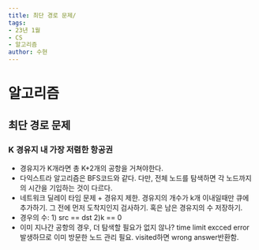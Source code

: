 ```yaml
---
title: 최단 경로 문제/ 
tags:
- 23년 1월
- CS
- 알고리즘
author: 수현
---
```


# 알고리즘
## 최단 경로 문제
### K 경유지 내 가장 저렴한 항공권
+ 경유지가 K개라면 총 K+2개의 공항을 거쳐야한다.
+ 다익스트라 알고리즘은 BFS코드와 같다. 다만, 전체 노드를 탐색하면 각 노드까지의 시간을 기입하는 것이 다르다.
+ 네트워크 딜레이 타임 문제 + 경유지 제한. 경유지의 개수가 k개 이내일때만 큐에 추가하기. 그 전에 먼저 도착지인지 검사하기. 혹은 남은 경유지의 수 저장하기.
+ 경우의 수: 1) src == dst 2)k == 0
+ 이미 지나간 공항의 경우, 더 탐색할 필요가 없지 않나? time limit excced error 발생하므로 이미 방문한 노드 관리 필요. visited하면 wrong answer반환함.